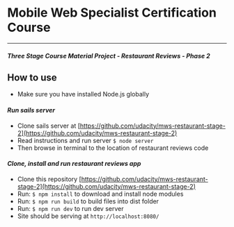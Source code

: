 # Mobile Web Specialist Certification Course
---
#### _Three Stage Course Material Project - Restaurant Reviews - Phase 2_

## How to use
- Make sure you have installed Node.js globally

#### _Run sails server_
- Clone sails server at [https://github.com/udacity/mws-restaurant-stage-2](https://github.com/udacity/mws-restaurant-stage-2)
- Read instructions and run server `$ node server`
- Then browse in terminal to the location of restaurant reviews code

#### _Clone, install and run restaurant reviews app_
- Clone this repository [https://github.com/udacity/mws-restaurant-stage-2](https://github.com/udacity/mws-restaurant-stage-2)
- Run: `$ npm install` to download and install node modules
- Run: `$ npm run build` to build files into dist folder
- Run: `$ npm run dev` to run dev server
- Site should be serving at `http://localhost:8080/`